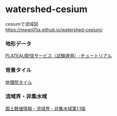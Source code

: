 # watershed-cesium
cesiumで流域図  
 https://magn01ia.github.io/watershed-cesium/  

### 地形データ
[PLATEAU配信サービス（試験運用）-チュートリアル](https://github.com/Project-PLATEAU/plateau-streaming-tutorial)  

### 背景タイル  
[地理院タイル](https://maps.gsi.go.jp/development/ichiran.html)  

### 流域界・非集水域  
[国土数値情報・流域界・非集水域第1.1版](https://nlftp.mlit.go.jp/ksj/gmlold/datalist/gmlold_KsjTmplt-W12.html)
